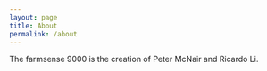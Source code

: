 ```yaml
---
layout: page
title: About
permalink: /about
---
```


The farmsense 9000 is the creation of Peter McNair and Ricardo Li.
